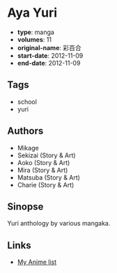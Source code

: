 # Aya Yuri

-   **type**: manga
-   **volumes**: 11
-   **original-name**: 彩百合
-   **start-date**: 2012-11-09
-   **end-date**: 2012-11-09

## Tags

-   school
-   yuri

## Authors

-   Mikage
-   Sekizai (Story & Art)
-   Aoko (Story & Art)
-   Mira (Story & Art)
-   Matsuba (Story & Art)
-   Charie (Story & Art)

## Sinopse

Yuri anthology by various mangaka.

## Links

-   [My Anime list](https://myanimelist.net/manga/79075/Aya_Yuri)
